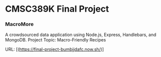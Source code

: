# CMSC389K Final Project

### MacroMore

A crowdsourced data application using Node.js, Express, Handlebars, and MongoDB.
Project Topic: Macro-Friendly Recipes

URL: [(https://final-project-bumbjjdafc.now.sh/)]
